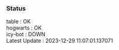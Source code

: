 ### Status


table : OK  
hogwarts : OK  
icy-bot : DOWN  
Latest Update : 2023-12-29 11:07:01.137071
